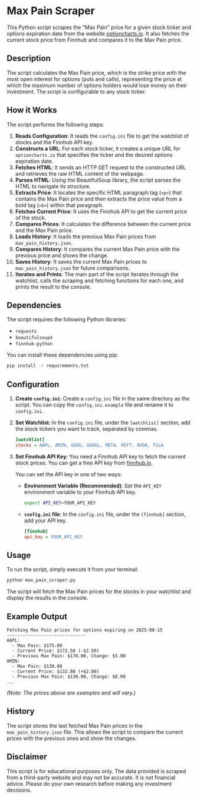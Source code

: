 # Max Pain Scraper

This Python script scrapes the "Max Pain" price for a given stock ticker and options expiration date from the website [optioncharts.io](https://optioncharts.io). It also fetches the current stock price from Finnhub and compares it to the Max Pain price.

## Description

The script calculates the Max Pain price, which is the strike price with the most open interest for options (puts and calls), representing the price at which the maximum number of options holders would lose money on their investment. The script is configurable to any stock ticker.

## How it Works

The script performs the following steps:

1.  **Reads Configuration**: It reads the `config.ini` file to get the watchlist of stocks and the Finnhub API key.
2.  **Constructs a URL**: For each stock ticker, it creates a unique URL for `optioncharts.io` that specifies the ticker and the desired options expiration date.
3.  **Fetches HTML**: It sends an HTTP GET request to the constructed URL and retrieves the raw HTML content of the webpage.
4.  **Parses HTML**: Using the BeautifulSoup library, the script parses the HTML to navigate its structure.
5.  **Extracts Price**: It locates the specific HTML paragraph tag (`<p>`) that contains the Max Pain price and then extracts the price value from a bold tag (`<b>`) within that paragraph.
6.  **Fetches Current Price**: It uses the Finnhub API to get the current price of the stock.
7.  **Compares Prices**: It calculates the difference between the current price and the Max Pain price.
8.  **Loads History**: It loads the previous Max Pain prices from `max_pain_history.json`.
9.  **Compares History**: It compares the current Max Pain price with the previous price and shows the change.
10. **Saves History**: It saves the current Max Pain prices to `max_pain_history.json` for future comparisons.
11. **Iterates and Prints**: The main part of the script iterates through the watchlist, calls the scraping and fetching functions for each one, and prints the result to the console.

## Dependencies

The script requires the following Python libraries:

- `requests`
- `beautifulsoup4`
- `finnhub-python`

You can install these dependencies using pip:

```bash
pip install -r requirements.txt
```

## Configuration

1.  **Create `config.ini`**:
    Create a `config.ini` file in the same directory as the script. You can copy the `config.ini.example` file and rename it to `config.ini`.

2.  **Set Watchlist**:
    In the `config.ini` file, under the `[watchlist]` section, add the stock tickers you want to track, separated by commas.

    ```ini
    [watchlist]
    stocks = AAPL, AMZN, GOOG, GOOGL, META, MSFT, NVDA, TSLA
    ```

3.  **Set Finnhub API Key**:
    You need a Finnhub API key to fetch the current stock prices. You can get a free API key from [finnhub.io](https://finnhub.io).

    You can set the API key in one of two ways:

    -   **Environment Variable (Recommended)**:
        Set the `API_KEY` environment variable to your Finnhub API key.

        ```bash
        export API_KEY=YOUR_API_KEY
        ```

    -   **`config.ini` file**:
        In the `config.ini` file, under the `[finnhub]` section, add your API key.

        ```ini
        [finnhub]
        api_key = YOUR_API_KEY
        ```

## Usage

To run the script, simply execute it from your terminal:

```bash
python max_pain_scraper.py
```

The script will fetch the Max Pain prices for the stocks in your watchlist and display the results in the console.

## Example Output

```
Fetching Max Pain prices for options expiring on 2025-08-15
------------------------------
AAPL:
  - Max Pain: $175.00
  - Current Price: $172.50 (-$2.50)
  - Previous Max Pain: $170.00, Change: $5.00
AMZN:
  - Max Pain: $130.00
  - Current Price: $132.80 (+$2.80)
  - Previous Max Pain: $130.00, Change: $0.00
...
```

*(Note: The prices above are examples and will vary.)*

## History

The script stores the last fetched Max Pain prices in the `max_pain_history.json` file. This allows the script to compare the current prices with the previous ones and show the changes.

## Disclaimer

This script is for educational purposes only. The data provided is scraped from a third-party website and may not be accurate. It is not financial advice. Please do your own research before making any investment decisions.